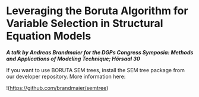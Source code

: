Leveraging the Boruta Algorithm for Variable Selection in Structural Equation Models
=========

***A talk by Andreas Brandmaier for the DGPs Congress Symposia: Methods and Applications of Modeling Technique; Hörsaal 30***

If you want to use BORUTA SEM trees, install the SEM tree package from our developer repository. More information here:

!(https://github.com/brandmaier/semtree)

